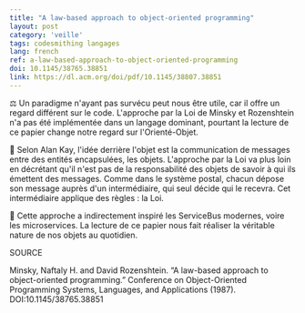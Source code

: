 ```yaml
---
title: "A law-based approach to object-oriented programming"
layout: post
category: 'veille'
tags: codesmithing langages
lang: french
ref: a-law-based-approach-to-object-oriented-programming
doi: 10.1145/38765.38851
link: https://dl.acm.org/doi/pdf/10.1145/38807.38851
---
```


⚖️ Un paradigme n'ayant pas survécu peut nous être utile, car il offre un regard différent sur le code. L'approche par la Loi de Minsky et Rozenshtein n'a pas été implémentée dans un langage dominant, pourtant la lecture de ce papier change notre regard sur l'Orienté-Objet.

📮 Selon Alan Kay, l'idée derrière l'objet est la communication de messages entre des entités encapsulées, les objets. L'approche par la Loi va plus loin en décrétant qu'il n'est pas de la responsabilité des objets de savoir à qui ils émettent des messages. Comme dans le système postal, chacun dépose son message auprès d'un intermédiaire, qui seul décide qui le recevra. Cet intermédiaire applique des règles : la Loi.

🚌 Cette approche a indirectement inspiré les ServiceBus modernes, voire les microservices. La lecture de ce papier nous fait réaliser la véritable nature de nos objets au quotidien.

SOURCE

Minsky, Naftaly H. and David Rozenshtein. “A law-based approach to object-oriented programming.” Conference on Object-Oriented Programming Systems, Languages, and Applications (1987). DOI:10.1145/38765.38851
